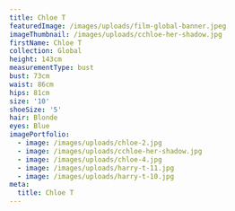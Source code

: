 ```yaml
---
title: Chloe T
featuredImage: /images/uploads/film-global-banner.jpeg
imageThumbnail: /images/uploads/cchloe-her-shadow.jpg
firstName: Chloe T
collection: Global
height: 143cm
measurementType: bust
bust: 73cm
waist: 86cm
hips: 81cm
size: '10'
shoeSize: '5'
hair: Blonde
eyes: Blue
imagePortfolio:
  - image: /images/uploads/chloe-2.jpg
  - image: /images/uploads/cchloe-her-shadow.jpg
  - image: /images/uploads/chloe-4.jpg
  - image: /images/uploads/harry-t-11.jpg
  - image: /images/uploads/harry-t-10.jpg
meta:
  title: Chloe T
---
```


